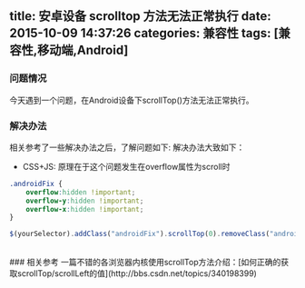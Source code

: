 title: 安卓设备 scrolltop 方法无法正常执行
date: 2015-10-09 14:37:26
categories: 兼容性
tags: [兼容性,移动端,Android]
---

### 问题情况
今天遇到一个问题，在Android设备下scrollTop()方法无法正常执行。
### 解决办法
相关参考了一些解决办法之后，了解问题如下:
解决办法大致如下：

- CSS+JS:
原理在于这个问题发生在overflow属性为scroll时

``` css
.androidFix {
    overflow:hidden !important;
    overflow-y:hidden !important;
    overflow-x:hidden !important;
}

```

``` javascript
$(yourSelector).addClass("androidFix").scrollTop(0).removeClass("androidFix");
```
<br>
### 相关参考
一篇不错的各浏览器内核使用scrollTop方法介绍：[如何正确的获取scrollTop/scrollLeft的值](http://bbs.csdn.net/topics/340198399)


